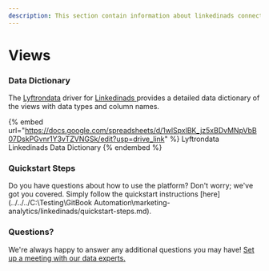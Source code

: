 ```yaml
---
description: This section contain information about linkedinads connector views information
---
```


# Views

### Data Dictionary

The [Lyftrondata](https://www.lyftrondata.com/) driver for [Linkedinads](https://www.lyftrondata.com/integration/marketing-analytics/linkedin-ads//)[ ](https://www.lyftrondata.com/integration/linkedinads/)provides a detailed data dictionary of the views with data types and column names.

{% embed url="https://docs.google.com/spreadsheets/d/1wlSpxlBK_jz5xBDvMNpVbB07DskPGvnr1Y3vTZVNGSk/edit?usp=drive_link" %}
Lyftrondata Linkedinads Data Dictionary
{% endembed %}

### Quickstart Steps

Do you have questions about how to use the platform? Don't worry; we've got you covered. Simply follow the quickstart instructions [here](../../../C:\Testing\GitBook Automation\marketing-analytics/linkedinads/quickstart-steps.md).

### Questions? <a href="#questions" id="questions"></a>

We're always happy to answer any additional questions you may have! [Set up a meeting with our data experts.](https://www.lyftrondata.com/book-a-meeting/)


